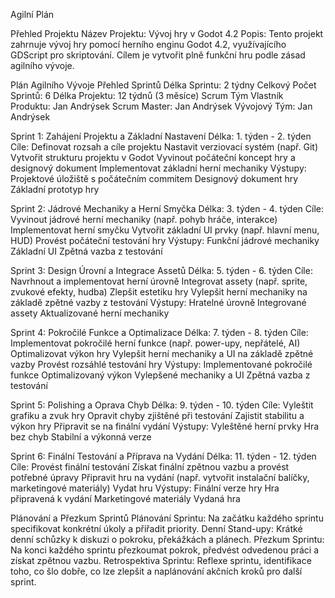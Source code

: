 Agilní Plán

Přehled Projektu
Název Projektu: Vývoj hry v Godot 4.2
Popis: Tento projekt zahrnuje vývoj hry pomocí herního enginu Godot 4.2, využívajícího GDScript pro skriptování. Cílem je vytvořit plně funkční hru podle zásad agilního vývoje.

Plán Agilního Vývoje
Přehled Sprintů
Délka Sprintu: 2 týdny
Celkový Počet Sprintů: 6
Délka Projektu: 12 týdnů (3 měsíce)
Scrum Tým
Vlastník Produktu: Jan Andrýsek
Scrum Master: Jan Andrýsek
Vývojový Tým: Jan Andrýsek

Sprint 1: Zahájení Projektu a Základní Nastavení
Délka: 1. týden - 2. týden
Cíle:
Definovat rozsah a cíle projektu
Nastavit verziovací systém (např. Git)
Vytvořit strukturu projektu v Godot
Vyvinout počáteční koncept hry a designový dokument
Implementovat základní herní mechaniky
Výstupy:
Projektové úložiště s počátečním commitem
Designový dokument hry
Základní prototyp hry

Sprint 2: Jádrové Mechaniky a Herní Smyčka
Délka: 3. týden - 4. týden
Cíle:
Vyvinout jádrové herní mechaniky (např. pohyb hráče, interakce)
Implementovat herní smyčku
Vytvořit základní UI prvky (např. hlavní menu, HUD)
Provést počáteční testování hry
Výstupy:
Funkční jádrové mechaniky
Základní UI
Zpětná vazba z testování

Sprint 3: Design Úrovní a Integrace Assetů
Délka: 5. týden - 6. týden
Cíle:
Navrhnout a implementovat herní úrovně
Integrovat assety (např. sprite, zvukové efekty, hudba)
Zlepšit estetiku hry
Vylepšit herní mechaniky na základě zpětné vazby z testování
Výstupy:
Hratelné úrovně
Integrované assety
Aktualizované herní mechaniky

Sprint 4: Pokročilé Funkce a Optimalizace
Délka: 7. týden - 8. týden
Cíle:
Implementovat pokročilé herní funkce (např. power-upy, nepřátelé, AI)
Optimalizovat výkon hry
Vylepšit herní mechaniky a UI na základě zpětné vazby
Provést rozsáhlé testování hry
Výstupy:
Implementované pokročilé funkce
Optimalizovaný výkon
Vylepšené mechaniky a UI
Zpětná vazba z testování

Sprint 5: Polishing a Oprava Chyb
Délka: 9. týden - 10. týden
Cíle:
Vyleštit grafiku a zvuk hry
Opravit chyby zjištěné při testování
Zajistit stabilitu a výkon hry
Připravit se na finální vydání
Výstupy:
Vyleštěné herní prvky
Hra bez chyb
Stabilní a výkonná verze

Sprint 6: Finální Testování a Příprava na Vydání
Délka: 11. týden - 12. týden
Cíle:
Provést finální testování
Získat finální zpětnou vazbu a provést potřebné úpravy
Připravit hru na vydání (např. vytvořit instalační balíčky, marketingové materiály)
Vydat hru
Výstupy:
Finální verze hry
Hra připravená k vydání
Marketingové materiály
Vydaná hra

Plánování a Přezkum Sprintů
Plánování Sprintu: Na začátku každého sprintu specifikovat konkrétní úkoly a přiřadit priority.
Denní Stand-upy: Krátké denní schůzky k diskuzi o pokroku, překážkách a plánech.
Přezkum Sprintu: Na konci každého sprintu přezkoumat pokrok, předvést odvedenou práci a získat zpětnou vazbu.
Retrospektiva Sprintu: Reflexe sprintu, identifikace toho, co šlo dobře, co lze zlepšit a naplánování akčních kroků pro další sprint.


